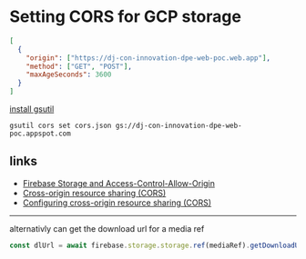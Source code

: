 # Setting CORS for GCP storage

```json
[
  {
    "origin": ["https://dj-con-innovation-dpe-web-poc.web.app"],
    "method": ["GET", "POST"],
    "maxAgeSeconds": 3600
  }
]
```

[install gsutil](https://cloud.google.com/storage/docs/gsutil_install)

```
gsutil cors set cors.json gs://dj-con-innovation-dpe-web-poc.appspot.com
```

## links

- [Firebase Storage and Access-Control-Allow-Origin](https://stackoverflow.com/questions/37760695/firebase-storage-and-access-control-allow-origin)
- [Cross-origin resource sharing (CORS)](https://cloud.google.com/storage/docs/cross-origin#Configuring-CORS-on-a-Bucket)
- [Configuring cross-origin resource sharing (CORS)](https://cloud.google.com/storage/docs/configuring-cors#json-api)

---

alternativly can get the download url for a media ref

```js
const dlUrl = await firebase.storage.storage.ref(mediaRef).getDownloadURL();
```
